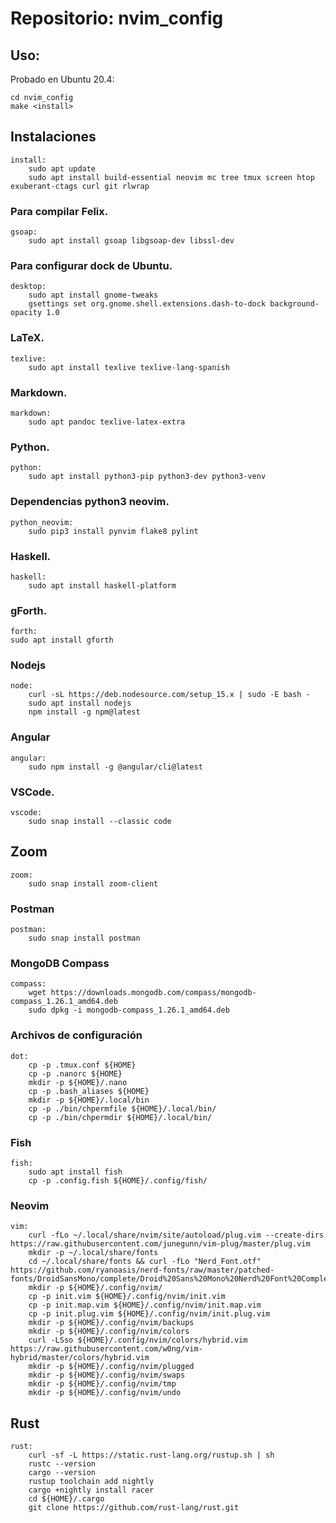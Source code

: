 # Repositorio: nvim_config

## Uso:
Probado en Ubuntu 20.4:

    cd nvim_config
    make <install>


## Instalaciones
    install:
        sudo apt update
        sudo apt install build-essential neovim mc tree tmux screen htop exuberant-ctags curl git rlwrap

### Para compilar Felix.
    gsoap:
	    sudo apt install gsoap libgsoap-dev libssl-dev

### Para configurar dock de Ubuntu.
    desktop:
	    sudo apt install gnome-tweaks
	    gsettings set org.gnome.shell.extensions.dash-to-dock background-opacity 1.0

### LaTeX.
    texlive:
	    sudo apt install texlive texlive-lang-spanish

### Markdown.
    markdown:
	    sudo apt pandoc texlive-latex-extra

### Python.
    python:
	    sudo apt install python3-pip python3-dev python3-venv

### Dependencias python3 neovim.
    python_neovim:
	    sudo pip3 install pynvim flake8 pylint

### Haskell.
    haskell:
	    sudo apt install haskell-platform

### gForth.
    forth:
	sudo apt install gforth

### Nodejs
    node:
	    curl -sL https://deb.nodesource.com/setup_15.x | sudo -E bash -
	    sudo apt install nodejs
	    npm install -g npm@latest

### Angular
    angular:
	    sudo npm install -g @angular/cli@latest

### VSCode.
    vscode:
	    sudo snap install --classic code

## Zoom
    zoom:
	    sudo snap install zoom-client

### Postman

    postman:
	    sudo snap install postman

### MongoDB Compass

    compass:
	    wget https://downloads.mongodb.com/compass/mongodb-compass_1.26.1_amd64.deb
	    sudo dpkg -i mongodb-compass_1.26.1_amd64.deb

### Archivos de configuración
    dot:
	    cp -p .tmux.conf ${HOME}
	    cp -p .nanorc ${HOME}
        mkdir -p ${HOME}/.nano
        cp -p .bash_aliases ${HOME}
        mkdir -p ${HOME}/.local/bin
        cp -p ./bin/chpermfile ${HOME}/.local/bin/
        cp -p ./bin/chpermdir ${HOME}/.local/bin/

### Fish
    fish:
	    sudo apt install fish
	    cp -p .config.fish ${HOME}/.config/fish/

### Neovim

    vim:
        curl -fLo ~/.local/share/nvim/site/autoload/plug.vim --create-dirs https://raw.githubusercontent.com/junegunn/vim-plug/master/plug.vim
        mkdir -p ~/.local/share/fonts
        cd ~/.local/share/fonts && curl -fLo "Nerd_Font.otf" https://github.com/ryanoasis/nerd-fonts/raw/master/patched-fonts/DroidSansMono/complete/Droid%20Sans%20Mono%20Nerd%20Font%20Complete.otf
        mkdir -p ${HOME}/.config/nvim/
        cp -p init.vim ${HOME}/.config/nvim/init.vim
        cp -p init.map.vim ${HOME}/.config/nvim/init.map.vim
        cp -p init.plug.vim ${HOME}/.config/nvim/init.plug.vim
        mkdir -p ${HOME}/.config/nvim/backups
        mkdir -p ${HOME}/.config/nvim/colors
        curl -LSso ${HOME}/.config/nvim/colors/hybrid.vim https://raw.githubusercontent.com/w0ng/vim-hybrid/master/colors/hybrid.vim
        mkdir -p ${HOME}/.config/nvim/plugged
        mkdir -p ${HOME}/.config/nvim/swaps
        mkdir -p ${HOME}/.config/nvim/tmp
        mkdir -p ${HOME}/.config/nvim/undo

##  Rust

    rust:
        curl -sf -L https://static.rust-lang.org/rustup.sh | sh
        rustc --version
        cargo --version
        rustup toolchain add nightly
        cargo +nightly install racer
        cd ${HOME}/.cargo
        git clone https://github.com/rust-lang/rust.git

